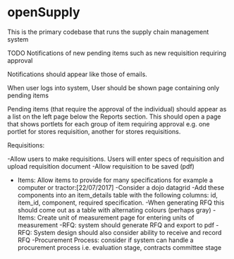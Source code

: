 openSupply
===

This is the primary codebase that runs the supply chain management system

TODO
Notifications of new pending items such as new requisition requiring approval

Notifications should appear like those of emails.

When user logs into system, User should be shown page containing only pending items

Pending items (that require the approval of the individual) should appear as a list on the left page below the Reports section. This should open a page that shows portlets for each group of item requiring approval e.g. one portlet for stores requisition, another for stores requisitions.

Requisitions:

-Allow users to make requisitions. Users will enter specs of requisition and upload requisition document
-Allow requisition to be saved (pdf)
- Items: Allow items to provide for many specifications for example a computer or tractor:[22/07/2017]
   -Consider a dojo datagrid
   -Add these components into an item_details table with the following columns: id, item_id, component, required specification.
-When generating RFQ this should come out as a table with alternating colours (perhaps gray)
-Items: Create unit of measurement page for entering units of measurement
-RFQ: system should generate RFQ and export to pdf
-RFQ: System design should also consider ability to receive and record RFQ
-Procurement Process: consider if system can handle a procurement process i.e. evaluation stage, contracts committee stage
